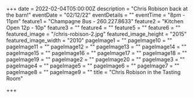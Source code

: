 +++
date = 2022-02-04T05:00:00Z
description = "Chris Robison back at the barn!"
eventDate = "02/12/22"
eventDetails = ""
eventTime = "8pm - 11pm"
feature1 = "Champagne Bus - 260.227.8633"
feature2 = "Kitchen Open 12p - 10p"
feature3 = ""
feature4 = ""
feature5 = ""
feature6 = ""
featured_image = "/chris-robison-2.jpg"
featured_image_height = "2015"
featured_image_width = "2010"
pageImage1 = ""
pageImage10 = ""
pageImage11 = ""
pageImage12 = ""
pageImage13 = ""
pageImage14 = ""
pageImage15 = ""
pageImage16 = ""
pageImage17 = ""
pageImage18 = ""
pageImage19 = ""
pageImage2 = ""
pageImage20 = ""
pageImage3 = ""
pageImage4 = ""
pageImage5 = ""
pageImage6 = ""
pageImage7 = ""
pageImage8 = ""
pageImage9 = ""
title = "Chris Robison in the Tasting Room"

+++
